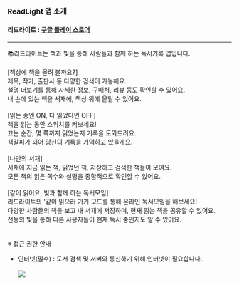 ### ReadLight 앱 소개

#### 리드라이트 : [구글 플레이 스토어](https://play.google.com/store/apps/details?id=com.onestation.readlight "리드라이트 구글 플레이 스토어 다운로드 링크")
***
📚리드라이트는 책과 빛을 통해 사람들과 함께 하는 독서기록 앱입니다.
<br><br>
[책상에 책을 올려 볼까요?]<br>
제목, 작가, 출판사 등 다양한 검색이 가능해요.<br>
설명 더보기를 통해 자세한 정보, 구매처, 리뷰 등도 확인할 수 있어요.<br>
내 손에 있는 책을 서재에, 책상 위에 올릴 수 있어요.<br>
<br>
[읽는 중엔 ON, 다 읽었다면 OFF]<br>
책을 읽는 동안 스위치를 켜보세요!<br>
끄는 순간, 몇 쪽까지 읽었는지 기록을 도와드려요.<br>
책갈피가 되어 당신의 기록을 기억하고 있을게요.<br>
<br>
[나만의 서재]<br>
서재에 지금 읽는 책, 읽었던 책, 저장하고 검색한 책들이 모여요.<br>
모든 책의 읽은 쪽수와 설명을 종합적으로 확인할 수 있어요.<br>
<br>
[같이 읽어요, 빛과 함께 하는 독서모임]<br>
리드라이트의 '같이 읽으러 가기'모드를 통해 온라인 독서모임을 해보세요!<br>
다양한 사람들의 책을 보고 내 서재에 저장하며, 현재 읽는 책을 공유할 수 있어요.<br>
전등의 빛을 통해 다른 사용자들이 현재 독서 중인지도 알 수 있어요.<br>
<br><br>
※ 접근 권한 안내<br>
- 인터넷(필수) : 도서 검색 및 서버와 통신하기 위해 인터넷이 필요합니다.<br><br>
<a href="https://play.google.com/store/apps/details?id=com.onestation.readlight" target="_blank"><img src="https://user-images.githubusercontent.com/59308419/123103770-4c370800-d471-11eb-85d2-7bef5216ab35.png"></a>